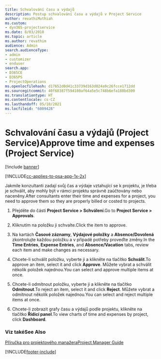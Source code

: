```yaml
---
title: Schvalování času a výdajů
description: Postup schvalování času a výdajů v Project Service
author: revathiMuthiah
ms.custom:
- dyn365-projectservice
ms.date: 8/03/2018
ms.topic: article
ms.author: revathim
audience: Admin
search.audienceType:
- admin
- customizer
- enduser
search.app:
- D365CE
- D365PS
- ProjectOperations
ms.openlocfilehash: d17652d0d41c33739d163d024a9c26fcce1712dd
ms.sourcegitcommit: 40f68387f594180af64a5e5c748b6efa188bd300
ms.translationtype: HT
ms.contentlocale: cs-CZ
ms.lasthandoff: 05/10/2021
ms.locfileid: "6009428"
---
```

# <a name="approve-time-and-expenses-project-service"></a><span data-ttu-id="6d5ea-103">Schvalování času a výdajů (Project Service)</span><span class="sxs-lookup"><span data-stu-id="6d5ea-103">Approve time and expenses (Project Service)</span></span>

[!include [banner](../includes/psa-now-project-operations.md)]

[!INCLUDE[cc-applies-to-psa-app-1x-2x](../includes/cc-applies-to-psa-app-1x-2x.md)]

<span data-ttu-id="6d5ea-104">Jakmile konzultanti zadají svůj čas a výdaje vztahující se k projektu, je třeba je schválit, aby mohly být v rámci projektu správně zaúčtovány nebo naceněny.</span><span class="sxs-lookup"><span data-stu-id="6d5ea-104">After consultants enter their time and expenses for a project, you need to approve them so they are properly billed or costed to projects.</span></span>  
  
1.  <span data-ttu-id="6d5ea-105">Přejděte do části **Project Service > Schválení**.</span><span class="sxs-lookup"><span data-stu-id="6d5ea-105">Go to **Project Service > Approvals**.</span></span>  
  
2.  <span data-ttu-id="6d5ea-106">Kliknutím na položku ji schvalte.</span><span class="sxs-lookup"><span data-stu-id="6d5ea-106">Click the item to approve.</span></span>  
  
3.  <span data-ttu-id="6d5ea-107">Na kartách **Časové záznamy**, **Výdajové položky** a **Absence/Dovolená** zkontrolujte každou položku a v případě potřeby proveďte změny.</span><span class="sxs-lookup"><span data-stu-id="6d5ea-107">In the **Time Entries**, **Expense Entries**, and **Absence/Vacation** tabs, review each item and make changes as necessary.</span></span>  
  
4.  <span data-ttu-id="6d5ea-108">Chcete-li schválit položku, vyberte ji a klikněte na tlačítko **Schválit**.</span><span class="sxs-lookup"><span data-stu-id="6d5ea-108">To approve an item, select it and click **Approve**.</span></span> <span data-ttu-id="6d5ea-109">Můžete vybrat a schválit několik položek najednou.</span><span class="sxs-lookup"><span data-stu-id="6d5ea-109">You can select and approve multiple items at once.</span></span>  
  
5.  <span data-ttu-id="6d5ea-110">Chcete-li odmítnout položku, vyberte ji a klikněte na tlačítko **Odmítnout**.</span><span class="sxs-lookup"><span data-stu-id="6d5ea-110">To reject an item, select it and click **Reject**.</span></span> <span data-ttu-id="6d5ea-111">Můžete vybrat a odmítnout několik položek najednou.</span><span class="sxs-lookup"><span data-stu-id="6d5ea-111">You can select and reject multiple items at once.</span></span>  
  
6.  <span data-ttu-id="6d5ea-112">Chcete-li zobrazit grafy času a výdajů podle projektu, klikněte na tlačítko **Řídicí panel**.</span><span class="sxs-lookup"><span data-stu-id="6d5ea-112">To view charts of time and expenses by project, click **Dashboard**.</span></span>  
  
### <a name="see-also"></a><span data-ttu-id="6d5ea-113">Viz také</span><span class="sxs-lookup"><span data-stu-id="6d5ea-113">See Also</span></span>  
 [<span data-ttu-id="6d5ea-114">Příručka pro projektového manažera</span><span class="sxs-lookup"><span data-stu-id="6d5ea-114">Project Manager Guide</span></span>](../psa/project-manager-guide.md)


[!INCLUDE[footer-include](../includes/footer-banner.md)]